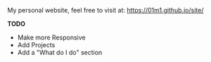 My personal website, feel free to visit at: https://01m1.github.io/site/

__**TODO**__

- Make more Responsive
- Add Projects
- Add a "What do I do" section
